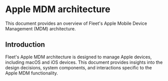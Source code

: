 # Apple MDM architecture

This document provides an overview of Fleet's Apple Mobile Device Management (MDM) architecture.

## Introduction

Fleet's Apple MDM architecture is designed to manage Apple devices, including macOS and iOS devices. This document provides insights into the design decisions, system components, and interactions specific to the Apple MDM functionality.

